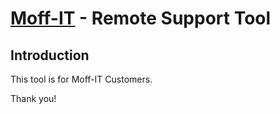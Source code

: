 [Moff-IT](https://moffit.com.au) - Remote Support Tool
==============================================

Introduction
------------

This tool is for Moff-IT Customers. 


Thank you!

